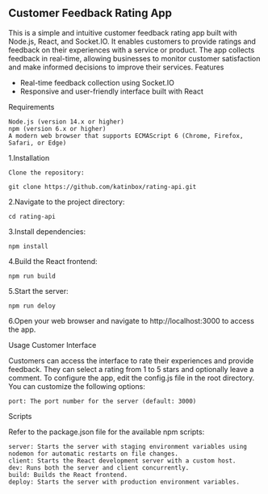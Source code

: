 ## Customer Feedback Rating App

This is a simple and intuitive customer feedback rating app built with Node.js, React, and Socket.IO. It enables customers to provide ratings and feedback on their experiences with a service or product. The app collects feedback in real-time, allowing businesses to monitor customer satisfaction and make informed decisions to improve their services.
Features

   - Real-time feedback collection using Socket.IO
   - Responsive and user-friendly interface built with React

Requirements

    Node.js (version 14.x or higher)
    npm (version 6.x or higher)
    A modern web browser that supports ECMAScript 6 (Chrome, Firefox, Safari, or Edge)

1.Installation


    Clone the repository:
```
git clone https://github.com/katinbox/rating-api.git
```

2.Navigate to the project directory:

```
cd rating-api
```
3.Install dependencies:
```
npm install
```

4.Build the React frontend:

```
npm run build
```

5.Start the server:

```
npm run deloy
```
6.Open your web browser and navigate to http://localhost:3000 to access the app.

Usage
Customer Interface

Customers can access the interface to rate their experiences and provide feedback. They can select a rating from 1 to 5 stars and optionally leave a comment.
To configure the app, edit the config.js file in the root directory. You can customize the following options:

    port: The port number for the server (default: 3000)

Scripts

Refer to the package.json file for the available npm scripts:

    server: Starts the server with staging environment variables using nodemon for automatic restarts on file changes.
    client: Starts the React development server with a custom host.
    dev: Runs both the server and client concurrently.
    build: Builds the React frontend.
    deploy: Starts the server with production environment variables.
